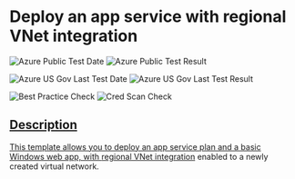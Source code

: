 # Deploy an app service with regional VNet integration

![Azure Public Test Date](https://azurequickstartsservice.blob.core.windows.net/badges/101-app-service-regional-vnet-integration/PublicLastTestDate.svg)
![Azure Public Test Result](https://azurequickstartsservice.blob.core.windows.net/badges/101-app-service-regional-vnet-integration/PublicDeployment.svg)

![Azure US Gov Last Test Date](https://azurequickstartsservice.blob.core.windows.net/badges/101-app-service-regional-vnet-integration/FairfaxLastTestDate.svg)
![Azure US Gov Last Test Result](https://azurequickstartsservice.blob.core.windows.net/badges/101-app-service-regional-vnet-integration/FairfaxDeployment.svg)

![Best Practice Check](https://azurequickstartsservice.blob.core.windows.net/badges/101-app-service-regional-vnet-integration/BestPracticeResult.svg)
![Cred Scan Check](https://azurequickstartsservice.blob.core.windows.net/badges/101-app-service-regional-vnet-integration/CredScanResult.svg)

<a href="https://portal.azure.com/#create/Microsoft.Template/uri/https%3A%2F%2Fgithub.com%2FAzure%2Fazure-quickstart-templates%2Ftree%2Fmaster%2F101-app-service-regional-vnet-integration%2Fazuredeploy.json" target="_blank">


<a href="http://armviz.io/#/?load=https://github.com/Azure/azure-quickstart-templates/tree/master/101-app-service-regional-vnet-integration/azuredeploy.json" target="_blank">



## Description
This template allows you to deploy an app service plan and a basic Windows web app, with [regional VNet integration](https://docs.microsoft.com/en-us/azure/app-service/web-sites-integrate-with-vnet#regional-vnet-integration) enabled to a newly created virtual network. 
